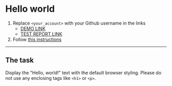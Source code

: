 # Hello world
1. Replace `<your_account>` with your Github username in the links
    - [DEMO LINK](https://dexter-24.github.io/layout_hello-world/) <br>
    - [TEST REPORT LINK](https://Dexter-24.github.io/layout_hello-world/report/html_report/)
2. Follow [this instructions](https://mate-academy.github.io/layout_task-guideline/)
___

## The task
Display the "Hello, world!" text with the default browser styling. Please do not
use any enclosing tags like `<h1>` or `<p>`.
